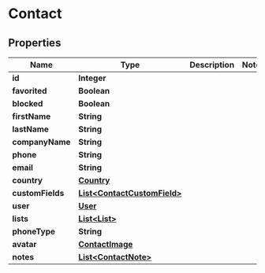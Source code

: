 
# Contact

## Properties
Name | Type | Description | Notes
------------ | ------------- | ------------- | -------------
**id** | **Integer** |  | 
**favorited** | **Boolean** |  | 
**blocked** | **Boolean** |  | 
**firstName** | **String** |  | 
**lastName** | **String** |  | 
**companyName** | **String** |  | 
**phone** | **String** |  | 
**email** | **String** |  | 
**country** | [**Country**](Country.md) |  | 
**customFields** | [**List&lt;ContactCustomField&gt;**](ContactCustomField.md) |  | 
**user** | [**User**](User.md) |  | 
**lists** | [**List&lt;List&gt;**](List.md) |  | 
**phoneType** | **String** |  | 
**avatar** | [**ContactImage**](ContactImage.md) |  | 
**notes** | [**List&lt;ContactNote&gt;**](ContactNote.md) |  | 



